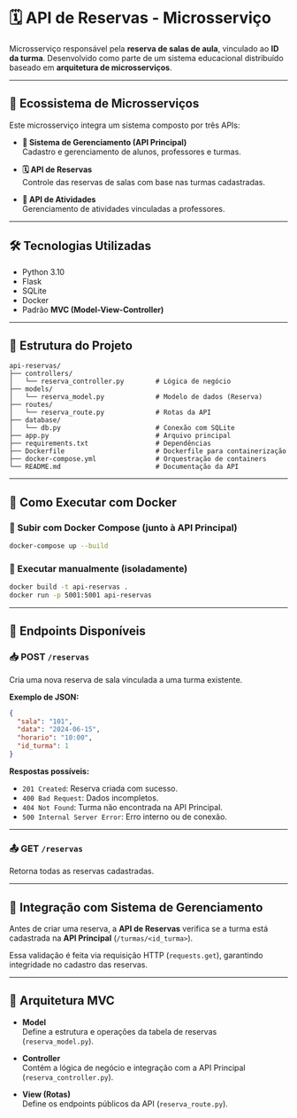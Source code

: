 # 🗓️ API de Reservas - Microsserviço

Microsserviço responsável pela **reserva de salas de aula**, vinculado ao **ID da turma**. Desenvolvido como parte de um sistema educacional distribuído baseado em **arquitetura de microsserviços**.

---

## 🔗 Ecossistema de Microsserviços

Este microsserviço integra um sistema composto por três APIs:

- **📘 Sistema de Gerenciamento (API Principal)**  
  Cadastro e gerenciamento de alunos, professores e turmas.

- **🗓️ API de Reservas**  
  Controle das reservas de salas com base nas turmas cadastradas.

- **🧩 API de Atividades**  
  Gerenciamento de atividades vinculadas a professores.

---

## 🛠️ Tecnologias Utilizadas

- Python 3.10  
- Flask  
- SQLite  
- Docker  
- Padrão **MVC (Model-View-Controller)**

---

## 📁 Estrutura do Projeto

```
api-reservas/
├── controllers/
│   └── reserva_controller.py        # Lógica de negócio
├── models/
│   └── reserva_model.py             # Modelo de dados (Reserva)
├── routes/
│   └── reserva_route.py             # Rotas da API
├── database/
│   └── db.py                        # Conexão com SQLite
├── app.py                           # Arquivo principal
├── requirements.txt                 # Dependências
├── Dockerfile                       # Dockerfile para containerização
├── docker-compose.yml               # Orquestração de containers
└── README.md                        # Documentação da API
```

---

## 🚀 Como Executar com Docker

### 🔹 Subir com Docker Compose (junto à API Principal)

```bash
docker-compose up --build
```

### 🔹 Executar manualmente (isoladamente)

```bash
docker build -t api-reservas .
docker run -p 5001:5001 api-reservas
```

---

## 🔗 Endpoints Disponíveis

### 📥 POST `/reservas`
Cria uma nova reserva de sala vinculada a uma turma existente.

**Exemplo de JSON:**

```json
{
  "sala": "101",
  "data": "2024-06-15",
  "horario": "10:00",
  "id_turma": 1
}
```

**Respostas possíveis:**
- `201 Created`: Reserva criada com sucesso.
- `400 Bad Request`: Dados incompletos.
- `404 Not Found`: Turma não encontrada na API Principal.
- `500 Internal Server Error`: Erro interno ou de conexão.

---

### 📤 GET `/reservas`
Retorna todas as reservas cadastradas.

---

## 🔄 Integração com Sistema de Gerenciamento

Antes de criar uma reserva, a **API de Reservas** verifica se a turma está cadastrada na **API Principal** (`/turmas/<id_turma>`).

Essa validação é feita via requisição HTTP (`requests.get`), garantindo integridade no cadastro das reservas.

---

## 🧱 Arquitetura MVC

- **Model**  
  Define a estrutura e operações da tabela de reservas (`reserva_model.py`).

- **Controller**  
  Contém a lógica de negócio e integração com a API Principal (`reserva_controller.py`).

- **View (Rotas)**  
  Define os endpoints públicos da API (`reserva_route.py`).
